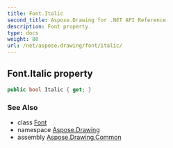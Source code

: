 ```yaml
---
title: Font.Italic
second_title: Aspose.Drawing for .NET API Reference
description: Font property. 
type: docs
weight: 80
url: /net/aspose.drawing/font/italic/
---
```

## Font.Italic property

```csharp
public bool Italic { get; }
```

### See Also

* class [Font](../)
* namespace [Aspose.Drawing](../../font/)
* assembly [Aspose.Drawing.Common](../../../)


